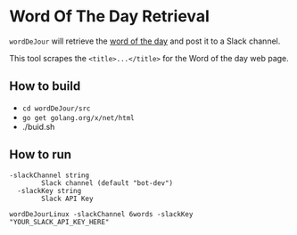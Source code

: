 # Word Of The Day Retrieval

`wordDeJour` will retrieve the [word of the day](https://www.merriam-webster.com/word-of-the-day) and post it to a Slack channel.

This tool scrapes the `<title>...</title>` for the Word of the day web page.


## How to build


* `cd wordDeJour/src`
* `go get golang.org/x/net/html`
* ./buid.sh


## How to run

```
-slackChannel string
    	Slack channel (default "bot-dev")
  -slackKey string
    	Slack API Key

```

`wordDeJourLinux -slackChannel 6words -slackKey "YOUR_SLACK_API_KEY_HERE"`